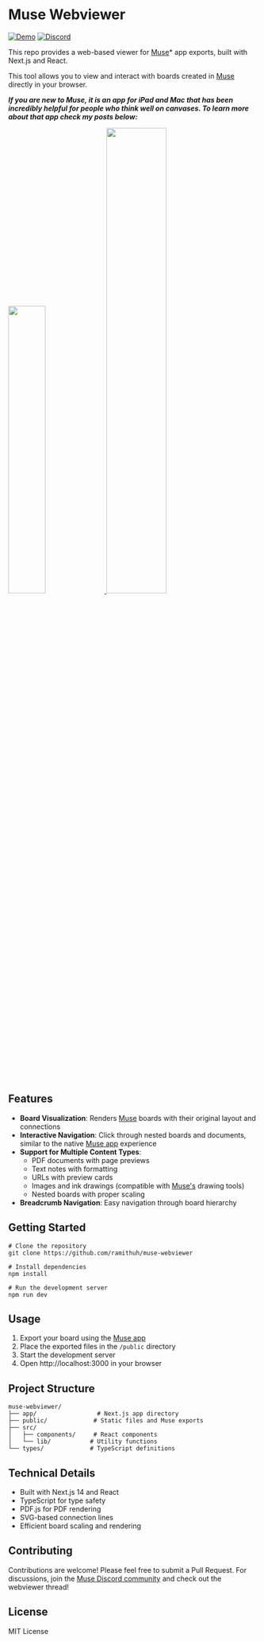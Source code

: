 # Muse Webviewer
[![Demo](https://img.shields.io/badge/Demo-muse.ramith.fyi-blue)](https://muse.ramith.fyi)
[![Discord](https://img.shields.io/badge/Discord-Join_Discussion-7289da?logo=discord&logoColor=white)](https://discord.com/channels/999340856781848767/1310636960586399857)

This repo provides a web-based viewer for [Muse](https://museapp.com)* app exports, built with Next.js and React. 

This tool allows you to view and interact with boards created in [Muse](https://museapp.com) directly in your browser.

**_If you are new to Muse, it is an app for iPad and Mac that has been incredibly helpful for people who think well on canvases.
To learn more about that app check my posts below:_**

<p float="left">
  <a href="https://x.com/ramith__/status/1845374809347064309">
    <img src="https://github.com/user-attachments/assets/b9f461b1-8975-41a3-9f39-997dd9f3b3d9" width="38.5%" />
  </a>
  <a href="https://bsky.app/profile/ramith.fyi/post/3ldibkldr722r">
    <img src="https://github.com/user-attachments/assets/94b74f37-2b1f-4b0a-96d5-e003e3d399d5" width="49%" />
  </a>
</p>





## Features

- **Board Visualization**: Renders [Muse](https://museapp.com) boards with their original layout and connections
- **Interactive Navigation**: Click through nested boards and documents, similar to the native [Muse app](https://museapp.com/download) experience
- **Support for Multiple Content Types**:
  - PDF documents with page previews
  - Text notes with formatting
  - URLs with preview cards
  - Images and ink drawings (compatible with [Muse's](https://museapp.com) drawing tools)
  - Nested boards with proper scaling
- **Breadcrumb Navigation**: Easy navigation through board hierarchy

## Getting Started

```
# Clone the repository
git clone https://github.com/ramithuh/muse-webviewer

# Install dependencies
npm install

# Run the development server
npm run dev
```

## Usage

1. Export your board using the [Muse app](https://museapp.com/download)
2. Place the exported files in the `/public` directory
3. Start the development server
4. Open http://localhost:3000 in your browser

## Project Structure

```
muse-webviewer/
├── app/                 # Next.js app directory
├── public/             # Static files and Muse exports
├── src/
│   ├── components/     # React components
│   └── lib/           # Utility functions
└── types/             # TypeScript definitions
```

## Technical Details

- Built with Next.js 14 and React
- TypeScript for type safety
- PDF.js for PDF rendering
- SVG-based connection lines
- Efficient board scaling and rendering

## Contributing

Contributions are welcome! Please feel free to submit a Pull Request. For discussions, join the [Muse Discord community](https://museapp.com/community) and check out the webviewer thread!

## License

MIT License
